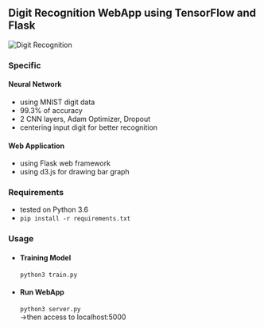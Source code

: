 ## Digit Recognition WebApp using TensorFlow and Flask

![Digit Recognition](./demo.gif)


### Specific

#### Neural Network

- using MNIST digit data
- 99.3% of accuracy
- 2 CNN layers, Adam Optimizer, Dropout
- centering input digit for better recognition

#### Web Application

- using Flask web framework
- using d3.js for drawing bar graph

### Requirements
- tested on Python 3.6
- `pip install -r requirements.txt`

### Usage

- #### Training Model
  `python3 train.py`

- #### Run WebApp
  `python3 server.py`   
  ->then access to localhost:5000
  
